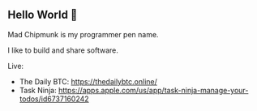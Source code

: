 ## Hello World 👋

Mad Chipmunk is my programmer pen name. 

I like to build and share software.

Live:
* The Daily BTC:  https://thedailybtc.online/
* Task Ninja:  https://apps.apple.com/us/app/task-ninja-manage-your-todos/id6737160242
